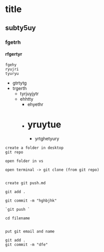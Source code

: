 # title
## subty5uy
### fgetrh
#### rfgertyr


```
fgehy
ryujri
tyuryu
```

- gtrtytg
- trgerth
    - tyrjuyjytr
    - ehhtty
        - ehyethr
        - # yruytue
            - yrtghetyury


```
create a folder in desktop
git repo 

open folder in vs

open terminal -> git clone (from git repo)


create git push.md

git add .

git commit -m "hghbjhk" 

`git push `

cd filename


put git email and name

git add .
git commit -m "dfe"







```